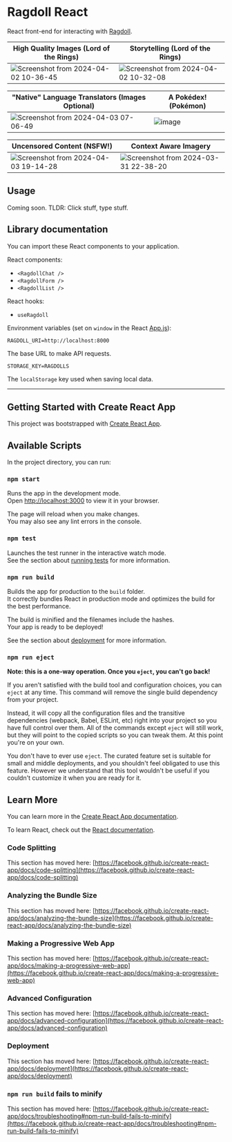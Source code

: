 # Ragdoll React

React front-end for interacting with [Ragdoll](https://github.com/bennyschmidt/ragdoll).

| High Quality Images (Lord of the Rings) | Storytelling (Lord of the Rings) |
| ----------------------------- | ----------------------------- |
| ![Screenshot from 2024-04-02 10-36-45](https://github.com/bennyschmidt/ragdoll-studio/assets/45407493/2b6e3047-2885-46e4-b3a4-cffa42c7d91d) | ![Screenshot from 2024-04-02 10-32-08](https://github.com/bennyschmidt/ragdoll-studio/assets/45407493/767666d6-dc4b-421d-b322-79173e2086d1) |

| "Native" Language Translators (Images Optional) | A Pokédex! (Pokémon)          |
| ----------------------------- | ----------------------------- |
| ![Screenshot from 2024-04-03 07-06-49](https://github.com/bennyschmidt/ragdoll-studio/assets/45407493/c68516f9-327e-4be0-86e8-220789609716) | ![image](https://github.com/bennyschmidt/ragdoll-studio/assets/45407493/0fd89c49-c425-4f89-932c-ab69473ff623)

| Uncensored Content (NSFW!)    | Context Aware Imagery     |
| ----------------------------- | ----------------------------- |
| ![Screenshot from 2024-04-03 19-14-28](https://github.com/bennyschmidt/ragdoll-studio/assets/45407493/e546baea-c1ee-4f61-ae85-47929cd7d078) | ![Screenshot from 2024-03-31 22-38-20](https://github.com/bennyschmidt/ragdoll-studio/assets/45407493/a0a7f853-7e62-45ff-9b07-8f6b97d16159)

## Usage

Coming soon. TLDR: Click stuff, type stuff.

## Library documentation

You can import these React components to your application.

React components:

- `<RagdollChat />`
- `<RagdollForm />`
- `<RagdollList />`

React hooks:

- `useRagdoll`

Environment variables (set on `window` in the React [App.js](./src/App.js)):

`RAGDOLL_URI=http://localhost:8000`

The base URL to make API requests.

`STORAGE_KEY=RAGDOLLS`

The `localStorage` key used when saving local data.

-----

## Getting Started with Create React App

This project was bootstrapped with [Create React App](https://github.com/facebook/create-react-app).

## Available Scripts

In the project directory, you can run:

### `npm start`

Runs the app in the development mode.\
Open [http://localhost:3000](http://localhost:3000) to view it in your browser.

The page will reload when you make changes.\
You may also see any lint errors in the console.

### `npm test`

Launches the test runner in the interactive watch mode.\
See the section about [running tests](https://facebook.github.io/create-react-app/docs/running-tests) for more information.

### `npm run build`

Builds the app for production to the `build` folder.\
It correctly bundles React in production mode and optimizes the build for the best performance.

The build is minified and the filenames include the hashes.\
Your app is ready to be deployed!

See the section about [deployment](https://facebook.github.io/create-react-app/docs/deployment) for more information.

### `npm run eject`

**Note: this is a one-way operation. Once you `eject`, you can't go back!**

If you aren't satisfied with the build tool and configuration choices, you can `eject` at any time. This command will remove the single build dependency from your project.

Instead, it will copy all the configuration files and the transitive dependencies (webpack, Babel, ESLint, etc) right into your project so you have full control over them. All of the commands except `eject` will still work, but they will point to the copied scripts so you can tweak them. At this point you're on your own.

You don't have to ever use `eject`. The curated feature set is suitable for small and middle deployments, and you shouldn't feel obligated to use this feature. However we understand that this tool wouldn't be useful if you couldn't customize it when you are ready for it.

## Learn More

You can learn more in the [Create React App documentation](https://facebook.github.io/create-react-app/docs/getting-started).

To learn React, check out the [React documentation](https://reactjs.org/).

### Code Splitting

This section has moved here: [https://facebook.github.io/create-react-app/docs/code-splitting](https://facebook.github.io/create-react-app/docs/code-splitting)

### Analyzing the Bundle Size

This section has moved here: [https://facebook.github.io/create-react-app/docs/analyzing-the-bundle-size](https://facebook.github.io/create-react-app/docs/analyzing-the-bundle-size)

### Making a Progressive Web App

This section has moved here: [https://facebook.github.io/create-react-app/docs/making-a-progressive-web-app](https://facebook.github.io/create-react-app/docs/making-a-progressive-web-app)

### Advanced Configuration

This section has moved here: [https://facebook.github.io/create-react-app/docs/advanced-configuration](https://facebook.github.io/create-react-app/docs/advanced-configuration)

### Deployment

This section has moved here: [https://facebook.github.io/create-react-app/docs/deployment](https://facebook.github.io/create-react-app/docs/deployment)

### `npm run build` fails to minify

This section has moved here: [https://facebook.github.io/create-react-app/docs/troubleshooting#npm-run-build-fails-to-minify](https://facebook.github.io/create-react-app/docs/troubleshooting#npm-run-build-fails-to-minify)
